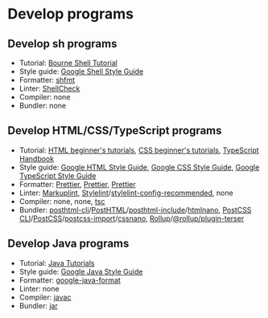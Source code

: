 # Develop programs

## Develop sh programs

- Tutorial: [Bourne Shell Tutorial](https://www.grymoire.com/Unix/Bourne.html)
- Style guide: [Google Shell Style Guide](https://google.github.io/styleguide/shellguide.html)
- Formatter: [shfmt](https://github.com/mvdan/sh?tab=readme-ov-file#shfmt)
- Linter: [ShellCheck](https://github.com/koalaman/shellcheck)
- Compiler: none
- Bundler: none

## Develop HTML/CSS/TypeScript programs

- Tutorial: [HTML beginner's tutorials](https://developer.mozilla.org/en-US/docs/Web/HTML#beginners_tutorials), [CSS beginner's tutorials](https://developer.mozilla.org/en-US/docs/Web/CSS#beginners_tutorials), [TypeScript Handbook](https://www.typescriptlang.org/docs/handbook/intro.html)
- Style guide: [Google HTML Style Guide](https://google.github.io/styleguide/htmlcssguide.html), [Google CSS Style Guide](https://google.github.io/styleguide/htmlcssguide.html), [Google TypeScript Style Guide](https://google.github.io/styleguide/tsguide.html)
- Formatter: [Prettier](https://github.com/prettier/prettier), [Prettier](https://github.com/prettier/prettier), [Prettier](https://github.com/prettier/prettier)
- Linter: [Markuplint](https://github.com/markuplint/markuplint), [Stylelint](https://github.com/stylelint/stylelint)/[stylelint-config-recommended](https://github.com/stylelint/stylelint-config-recommended), none
- Compiler: none, none, [tsc](https://www.typescriptlang.org/docs/handbook/compiler-options.html)
- Bundler: [posthtml-cli](https://github.com/posthtml/posthtml-cli)/[PostHTML](https://github.com/posthtml/posthtml)/[posthtml-include](https://github.com/posthtml/posthtml-include)/[htmlnano](https://github.com/posthtml/htmlnano), [PostCSS CLI](https://github.com/postcss/postcss-cli)/[PostCSS](https://github.com/postcss/postcss)/[postcss-import](https://github.com/postcss/postcss-import)/[cssnano](https://github.com/cssnano/cssnano), [Rollup](https://github.com/rollup/rollup)/[@rollup/plugin-terser](https://github.com/rollup/plugins/tree/master/packages/terser)

## Develop Java programs

- Tutorial: [Java Tutorials](https://docs.oracle.com/javase/tutorial/tutorialLearningPaths.html)
- Style guide: [Google Java Style Guide](https://google.github.io/styleguide/javaguide.html)
- Formatter: [google-java-format](https://github.com/google/google-java-format)
- Linter: none
- Compiler: [javac](https://docs.oracle.com/en/java/javase/21/docs/specs/man/javac.html)
- Bundler: [jar](https://docs.oracle.com/en/java/javase/21/docs/specs/man/jar.html)